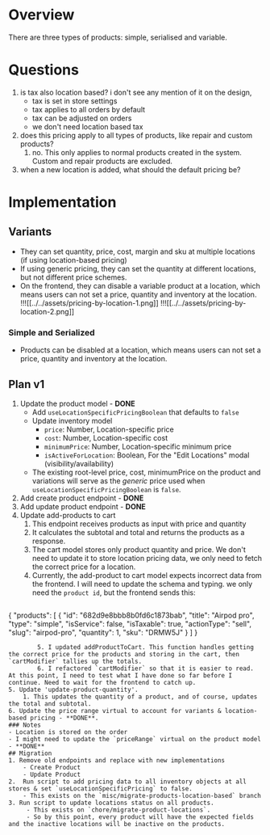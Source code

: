 # Overview
There are three types of products: simple, serialised and variable.
# Questions
1. is tax also location based? i don't see any mention of it on the design,
	- tax is set in store settings
	- tax applies to all orders by default
	- tax can be adjusted on orders
	- we don't need location based tax
2. does this pricing apply to all types of products, like repair and custom products?
	1. no. This only applies to normal products created in the system. Custom and repair products are excluded.
3. when a new location is added, what should the default pricing be?
# Implementation
## Variants
- They can set quantity, price, cost, margin and sku at multiple locations (if using location-based pricing)
- If using generic pricing, they can set the quantity at different locations, but not different price schemes.
- On the frontend, they can disable a variable product at a location, which means users can not set a price, quantity and inventory at the location.
!!![[../../assets/pricing-by-location-1.png]]
!!![[../../assets/pricing-by-location-2.png]]
### Simple and Serialized
- Products can be disabled at a location, which means users can not set a price, quantity and inventory at the location.
## Plan v1
1. Update the product model  - **DONE**
	- Add `useLocationSpecificPricingBoolean` that defaults to `false`
	- Update inventory model
		- `price`: Number, Location-specific price
		- `cost`: Number, Location-specific cost
		- `minimumPrice`: Number, Location-specific minimum price
		- `isActiveForLocation`: Boolean, For the "Edit Locations" modal (visibility/availability)
	- The existing root-level price, cost, minimumPrice on the product and variations will serve as the *generic* price used when `useLocationSpecificPricingBoolean` is `false`.
2. Add create product endpoint  - **DONE**
3. Add update product endpoint  - **DONE**
4. Update add-products to cart
	1. This endpoint receives products as input with price and quantity
	2. It calculates the subtotal and total and returns the products as a response.
	3. The cart model stores only product quantity and price. We don't need to update it to store location pricing data, we only need to fetch the correct price for a location.
	4. Currently, the add-product to cart model expects incorrect data from the frontend. I will need to update the schema and typing. we only need the `product id`, but the frontend sends this:
		```json
{
    "products": [
        {
            "id": "682d9e8bbb8b0fd6c1873bab",
            "title": "Airpod pro",
            "type": "simple",
            "isService": false,
            "isTaxable": true,
            "actionType": "sell",
            "slug": "airpod-pro",
            "quantity": 1,
            "sku": "DRMW5J"
        }
    ]
}
```
		5. I updated addProductToCart. This function handles getting the correct price for the products and storing in the cart, then `cartModifier` tallies up the totals.
		6. I refactored `cartModifier` so that it is easier to read. At this point, I need to test what I have done so far before I continue. Need to wait for the frontend to catch up.
5. Update 'update-product-quantity'.
	1. This updates the quantity of a product, and of course, updates the total and subtotal.
6. Update the price range virtual to account for variants & location-based pricing - **DONE**.
### Notes
- Location is stored on the order
- I might need to update the `priceRange` virtual on the product model  - **DONE**
## Migration
1. Remove old endpoints and replace with new implementations
	- Create Product
	- Update Product
2.  Run script to add pricing data to all inventory objects at all stores & set `useLocationSpecificPricing` to false.
	- This exists on the `misc/migrate-products-location-based` branch
3. Run script to update locations status on all products.
	 - This exists on `chore/migrate-product-locations`.
	 - So by this point, every product will have the expected fields and the inactive locations will be inactive on the products.